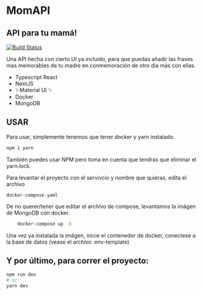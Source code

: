 # MomAPI
## API para tu mamá!

[![Build Status](https://travis-ci.org/joemccann/dillinger.svg?branch=master)](https://travis-ci.org/joemccann/dillinger)

Una API hecha con cierto UI ya incluido, para que puedas
añadir las frases mas memorables de tu madre en conmemoración de otro día más con ellas.

- Typescript React 
- NextJS
- ✨Material UI ✨
- Docker
- MongoDB

## USAR

Para usar, simplemente tenemos que tener docker y yarn instalado.

```bash
npm i yarn
```

También puedes usar NPM pero toma en cuenta que tendras que eliminar el yarn.lock.

Para levantar el proyecto con el servivcio y nombre que quieras, edita el archivo
```JS
docker-compose.yaml
```

De no querer/tener que editar el archivo de compose, levantamos la imágen de MongoDB
con docker.

```bash
    docker-compose up -d
```

Una vez ya instalada la imágen, inicie el contenedor de docker, conectese a la base
de datos (vease el archivo .env-template)

## Y por último, para correr el proyecto:
```bash
npm run dev
# or
yarn dev
```